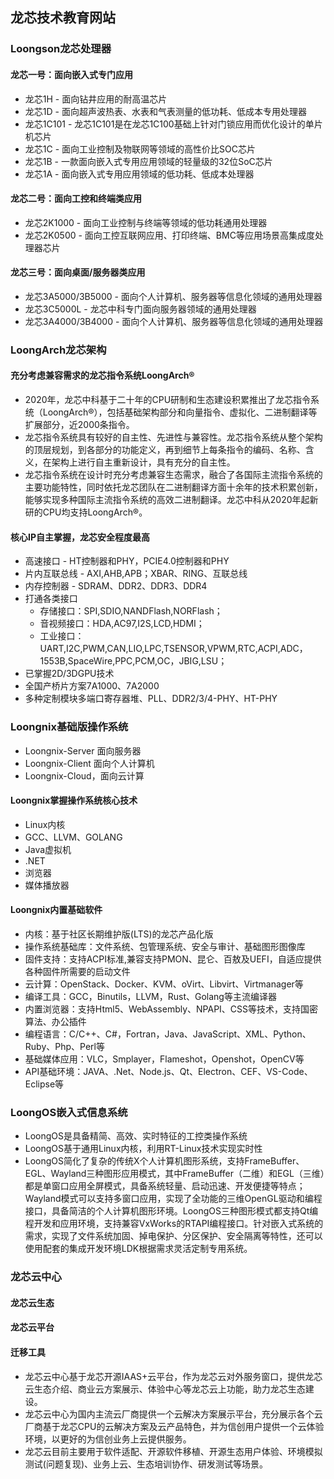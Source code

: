## 龙芯技术教育网站

### Loongson龙芯处理器
#### 龙芯一号：面向嵌入式专门应用
* 龙芯1H - 面向钻井应用的耐高温芯片
* 龙芯1D - 面向超声波热表、水表和气表测量的低功耗、低成本专用处理器
* 龙芯1C101 - 龙芯1C101是在龙芯1C100基础上针对门锁应用而优化设计的单片机芯片
* 龙芯1C - 面向工业控制及物联网等领域的高性价比SOC芯片
* 龙芯1B - 一款面向嵌入式专用应用领域的轻量级的32位SoC芯片
* 龙芯1A - 面向嵌入式专用应用领域的低功耗、低成本处理器

#### 龙芯二号：面向工控和终端类应用
* 龙芯2K1000 - 面向工业控制与终端等领域的低功耗通用处理器
* 龙芯2K0500 - 面向工控互联网应用、打印终端、BMC等应用场景高集成度处理器芯片

#### 龙芯三号：面向桌面/服务器类应用
* 龙芯3A5000/3B5000 - 面向个人计算机、服务器等信息化领域的通用处理器
* 龙芯3C5000L - 龙芯中科专门面向服务器领域的通用处理器
* 龙芯3A4000/3B4000 - 面向个人计算机、服务器等信息化领域的通用处理器

### LoongArch龙芯架构
#### 充分考虑兼容需求的龙芯指令系统LoongArch®
* 2020年，龙芯中科基于二十年的CPU研制和生态建设积累推出了龙芯指令系统（LoongArch®），包括基础架构部分和向量指令、虚拟化、二进制翻译等扩展部分，近2000条指令。
* 龙芯指令系统具有较好的自主性、先进性与兼容性。龙芯指令系统从整个架构的顶层规划，到各部分的功能定义，再到细节上每条指令的编码、名称、含义，在架构上进行自主重新设计，具有充分的自主性。
* 龙芯指令系统在设计时充分考虑兼容生态需求，融合了各国际主流指令系统的主要功能特性，同时依托龙芯团队在二进制翻译方面十余年的技术积累创新，能够实现多种国际主流指令系统的高效二进制翻译。龙芯中科从2020年起新研的CPU均支持LoongArch®。

#### 核心IP自主掌握，龙芯安全程度最高
* 高速接口 - HT控制器和PHY，PCIE4.0控制器和PHY
* 片内互联总线 - AXI,AHB,APB；XBAR、RING、互联总线
* 内存控制器 - SDRAM、DDR2、DDR3、DDR4
* 打通各类接口
  - 存储接口：SPI,SDIO,NANDFlash,NORFlash；
  - 音视频接口：HDA,AC97,I2S,LCD,HDMI；
  - 工业接口：UART,I2C,PWM,CAN,LIO,LPC,TSENSOR,VPWM,RTC,ACPI,ADC，1553B,SpaceWire,PPC,PCM,OC，JBIG,LSU；
* 已掌握2D/3DGPU技术
* 全国产桥片方案7A1000、7A2000
* 多种定制模块多端口寄存器堆、PLL、DDR2/3/4-PHY、HT-PHY

### Loongnix基础版操作系统 
* Loongnix-Server 面向服务器
* Loongnix-Client 面向个人计算机
* Loongnix-Cloud，面向云计算

#### Loongnix掌握操作系统核心技术
* Linux内核
* GCC、LLVM、GOLANG
* Java虚拟机
* .NET
* 浏览器
* 媒体播放器

#### Loongnix内置基础软件
* 内核：基于社区长期维护版(LTS)的龙芯产品化版
* 操作系统基础库：文件系统、包管理系统、安全与审计、基础图形图像库
* 固件支持：支持ACPI标准,兼容支持PMON、昆仑、百敖及UEFI，自适应提供各种固件所需要的启动文件
* 云计算：OpenStack、Docker、KVM、oVirt、Libvirt、Virtmanager等
* 编译工具：GCC，Binutils，LLVM，Rust、Golang等主流编译器
* 内置浏览器：支持Html5、WebAssembly、NPAPI、CSS等技术，支持国密算法、办公插件
* 编程语言：C/C++、C#，Fortran，Java、JavaScript、XML、Python、Ruby、Php、Perl等
* 基础媒体应用：VLC，Smplayer，Flameshot，Openshot，OpenCV等
* API基础环境：JAVA、.Net、Node.js、Qt、Electron、CEF、VS-Code、Eclipse等

### LoongOS嵌入式信息系统
* LoongOS是具备精简、高效、实时特征的工控类操作系统
* LoongOS基于通用Linux内核，利用RT-Linux技术实现实时性
* LoongOS简化了复杂的传统X个人计算机图形系统，支持FrameBuffer、EGL、Wayland三种图形应用模式，其中FrameBuffer（二维）和EGL（三维）都是单窗口应用全屏模式，具备系统轻量、启动迅速、开发便捷等特点；Wayland模式可以支持多窗口应用，实现了全功能的三维OpenGL驱动和编程接口，具备简洁的个人计算机图形环境。LoongOS三种图形模式都支持Qt编程开发和应用环境，支持兼容VxWorks的RTAPI编程接口。针对嵌入式系统的需求，实现了文件系统加固、掉电保护、分区保护、安全隔离等特性，还可以使用配套的集成开发环境LDK根据需求灵活定制专用系统。

### 龙芯云中心

#### 龙芯云生态
#### 龙芯云平台
#### 迁移工具

* 龙芯云中心基于龙芯开源IAAS+云平台，作为龙芯云对外服务窗口，提供龙芯云生态介绍、商业云方案展示、体验中心等龙芯云上功能，助力龙芯生态建设。
* 龙芯云中心为国内主流云厂商提供一个云解决方案展示平台，充分展示各个云厂商基于龙芯CPU的云解决方案及云产品特色，并为信创用户提供一个云体验环境，以更好的为信创业务上云提供服务。
* 龙芯云目前主要用于软件适配、开源软件移植、开源生态用户体验、环境模拟测试(问题复现)、业务上云、生态培训协作、研发测试等场景。
